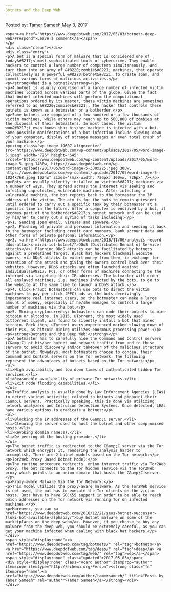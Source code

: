```yaml
---
Botnets and the Deep Web
---
```

<article class="post-listing post-19602 post type-post status-publish format-standard has-post-thumbnail hentry category-deepdot-news tag-botnets tag-deep tag-web">
    <div class="post-inner">
    <p class="post-meta">
    <span>Posted by: <a href="https://www.deepdotweb.com/author/tamersameeh/" title="">Tamer Sameeh </a></span>
    <span>May 3, 2017</span>
    
    <span><a href="https://www.deepdotweb.com/2017/05/03/botnets-deep-web/#respond">Leave a comment</a></span>
    </p>
    <div class="clear"></div>
    <div class="entry">
    <p>A bot is a special form of malware that is considered one of today&#8217;s most sophisticated tools of cybercrime. They enable hackers to control a large number of computers simultaneously, and turn them into an army of &#8220;zombie&#8221; machines, that operate collectively as a powerful &#8220;botnet&#8221; to create spam, and commit various forms of malicious activities.</p>
    <p><strong>What is a botnet?</strong></p>
    <p>A botnet is usually comprised of a large number of infected victim machines located across various parts of the globe. Given the fact that botnet infected machines will perform the computational operations ordered by its master, these victim machines are sometimes referred to as &#8220;zombies&#8221;. The hacker that controls these botnets is known as a botmaster or a botherder.</p>
    <p>Some botnets are composed of a few hundred or a few thousands of victim machines, while others may reach up to 500,000 of zombies at the disposal of their botmasters. In most cases, the victim won&#8217;t even known that his/her machine is infected with a bot. Some possible manifestations of a bot infection include slowing down of your computer, display of strange messages or even total crash of your machine.</p>
    <p><img class="wp-image-19607 aligncenter" src="https://www.deepdotweb.com/wp-content/uploads/2017/05/word-image-5.jpeg" width="726" height="545" srcset="https://www.deepdotweb.com/wp-content/uploads/2017/05/word-image-5.jpeg 1430w, https://www.deepdotweb.com/wp-content/uploads/2017/05/word-image-5-300x225.jpeg 300w, https://www.deepdotweb.com/wp-content/uploads/2017/05/word-image-5-1024x768.jpeg 1024w" sizes="(max-width: 726px) 100vw, 726px" /></p>
    <p>Bots are usually silently installed on victims&#8217; machines via a number of ways. They spread across the internet via seeking and infecting unprotected, vulnerable machines. After infecting a vulnerable machine, the bot reports back to the botmaster the IP address of the victim. The aim is for the bots to remain quiescent until ordered to carry out a specific task by their botmaster at a specific time in the future. After a computer is enslaved by a bot, it becomes part of the botherder&#8217;s botnet network and can be used by him/her to carry out a myriad of tasks including:</p>
    <p>1. Sending spam email, viruses and spyware.</p>
    <p>2. Phishing of private and personal information and sending it back to the botmaster including credit card numbers, bank account data and other forms of private personal information.</p>
    <p>3. <a href="https://www.deepdotweb.com/2016/11/06/analysis-record-ddos-attacks-mirai-iot-botnet/">DDoS (Distributed Denial of Service) attacks</a>. Planning DDoS attacks can be facilitated by botnets against a predefined target. Black hat hackers blackmail website owners, via DDoS attacks to extort money from them, in exchange for cessation of the attack and giving the owners control back over their websites. However, DDoS attacks are often launched against individuals&#8217; PCs, or other forms of machines connecting to the internet via targeting their IP addresses. The botmaster will order all enslaved machines, i.e. machines infected by the bots, to go to the website at the same time to launch a DDoS attack.</p>
    <p>4. Click Fraud: Botmasters can use bots to direct the victim machines to pay per click (PPC) ads as the bots deceivingly impersonate real internet users, so the botmaster can make a large amount of money, especially if he/she manages to control a large number of machines via the bot.</p>
    <p>5. Mining cryptocurrency: botmasters can code their botnets to mine bitcoin or altcoins. In 2015, uTorrent, the most widely used bittorrent client, was found to silently install a bot that mined bitcoin. Back then, uTorrent users experienced marked slowing down of their PCs, as bitcoin mining utilizes enormous processing power.</p>
    <p><strong>Botnets and the Deep Web:</strong></p>
    <p>A botmaster has to carefully hide the Command and Control servers (C&amp;C) of his/her botnet and network traffic from and to these servers to avoid discovery and/or takeover of the malicious structure of the botnet. Nowadays, most botmasters choose to conceal their Command and Control servers on the Tor network. The following represent the advantages of botnets based on the Tor network:</p>
    <ul>
    <li>High availability and low down times of authenticated hidden Tor services.</li>
    <li>Reasonable availability of private Tor networks.</li>
    <li>Exit node flooding capabilities.</li>
    </ul>
    <p>Traffic analysis is usually done by Law Enforcement Agencies (LEAs) to detect various activities related to botnets and pinpoint their C&amp;C servers. Practically speaking, this is done via utilizing network analyzers and Intrusion Detection Systems. Once detected, LEAs have various options to eradicate a botnet:</p>
    <ul>
    <li>Blocking the IP addresses of the C&amp;C server.</li>
    <li>Cleaning the server used to host the botnet and other compromised hosts.</li>
    <li>Revoking domain name(s).</li>
    <li>De-peering of the hosting provider.</li>
    </ul>
    <p>The botnet traffic is redirected to the C&amp;C server via the Tor network which encrypts it, rendering the analysis harder to accomplish. There are 2 botnet models based on the Tor network:</p>
    <p>Tor2Web Proxy Based Botnet Model:</p>
    <p>The routing procedure redirects .onion internet traffic via Tor2Web proxy. The bot connects to the Tor hidden service via the Tor2Web proxy which points to an onion domain that hosts the C&amp;C server.</p>
    <p>Proxy-aware Malware Via the Tor Network:</p>
    <p>This model utilizes the proxy-aware malware. As the Tor2Web service is not used, the bot has to execute the Tor clients on the victim hosts. Bots have to have SOCK55 support in order to be able to reach onion addresses on the Tor network via running Tor on infected machines.</p>
    <p>Moreover, you can <a href="https://www.deepdotweb.com/2016/12/21/zeus-botnet-successor-floki-bot-available-alphabay/">buy botnet malware on some of the marketplaces on the deep web</a>. However, if you choose to buy any malware from the deep web, you should be extremely careful, as you can get your machine infected when dealing with black hat hackers.</p>
    </div>
    <span style="display:none"><a href="https://www.deepdotweb.com/tag/botnets/" rel="tag">botnets</a> <a href="https://www.deepdotweb.com/tag/deep/" rel="tag">deep</a> <a href="https://www.deepdotweb.com/tag/web/" rel="tag">web</a></span> <span style="display:none" class="updated">2017-05-03</span>
    <div style="display:none" class="vcard author" itemprop="author" itemscope itemtype="http://schema.org/Person"><strong class="fn" itemprop="name"><a href="https://www.deepdotweb.com/author/tamersameeh/" title="Posts by Tamer Sameeh" rel="author">Tamer Sameeh</a></strong></div>
    </div>
</article>

